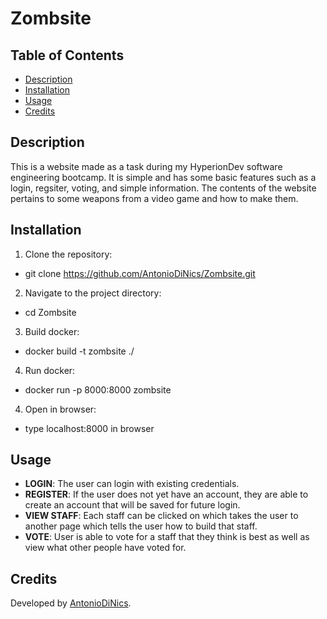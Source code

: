 # Zombsite

## Table of Contents
- [Description](#description)
- [Installation](#installation)
- [Usage](#usage)
- [Credits](#credits)

## Description
This is a website made as a task during my HyperionDev software engineering bootcamp. It is simple and has some basic features such as a login, regsiter, voting, and simple information. 
The contents of the website pertains to some weapons from a video game and how to make them. 

## Installation
1. Clone the repository:
  - git clone https://github.com/AntonioDiNics/Zombsite.git

2. Navigate to the project directory:
  - cd Zombsite

3. Build docker:
  - docker build -t zombsite ./

4. Run docker:
  - docker run -p 8000:8000 zombsite
    
4. Open in browser: 
  - type localhost:8000 in browser

## Usage
- **LOGIN**: The user can login with existing credentials.
- **REGISTER**: If the user does not yet have an account, they are able to create an account that will be saved for future login.
- **VIEW STAFF**: Each staff can be clicked on which takes the user to another page which tells the user how to build that staff. 
- **VOTE**: User is able to vote for a staff that they think is best as well as view what other people have voted for. 

## Credits
Developed by [AntonioDiNics](https://github.com/AntonioDiNics).

